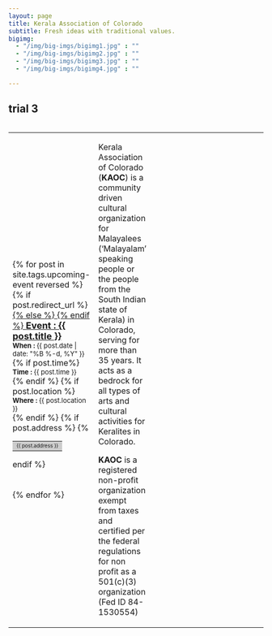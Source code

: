 ```yaml
---
layout: page
title: Kerala Association of Colorado
subtitle: Fresh ideas with traditional values.
bigimg:
  - "/img/big-imgs/bigimg1.jpg" : ""
  - "/img/big-imgs/bigimg2.jpg" : ""
  - "/img/big-imgs/bigimg3.jpg" : ""
  - "/img/big-imgs/bigimg4.jpg" : ""

---
```

<h2>trial 3</h2>
<table align="left">
	<col width="300">
	<col width="800">
	<col width="250">
	<tr><td>
<div class="row">
  <div class="col-md-8">
  	<!-- No upcoming events at present, please check back later! -->
  	<div class="posts-list">
  		{% for post in site.tags.upcoming-event reversed %}
			<article class="post-preview">
				{% if post.redirect_url %}
				<a href=" {{ post.redirect_url }}">
				{% else %}	
				<a href="{{ post.url | prepend: site.baseurl }}">
				{% endif %}
					<font size="4px">
						<strong>Event : {{ post.title }}</strong> </font><br/>				
				</a>
				<font size="2px">
					<strong>When : </strong> {{ post.date | date: "%B %-d, %Y" }} <br/>
				</font>	
				{% if post.time%}
					<font size="2px">
					<strong>Time : </strong>{{ post.time }}	<br/> 
					</font>	
				{% endif %}
				{% if post.location %}
					<font size="2px">
					<strong>Where : </strong> {{ post.location }} <br/>
					</font>	
				{% endif %} 
				{% if post.address %}					
					<table align= "left" style="border:0"><tr style="border:0;background:#cccccc"><td style="border:0">
					<font size="1px"> {{ post.address }} </font><br/>
						</td></tr></table>	
				{% endif %} 	
			</article>
				<br/><br/>
  		{% endfor %}
	</div>
  </div>
	
  <!-- <div class="col-md-2 col-md-offset-1">
  	Our online printing service partner!
  	<a href="https://smartpress.com">
  	   <img src="/img/sponsors/smartpress-logo-blue-horizontal-png.png" alt="Smartpress.com logo" height="40" width="240"/>
	</a>
  </div> -->
  
</div>

</td><td>
<font align="left">
<p>		
Kerala Association of Colorado (<strong>KAOC</strong>) is a community driven cultural organization for Malayalees (‘Malayalam’ speaking people or the people from the South Indian state of Kerala) in Colorado, serving for more than 35 years. It acts as a bedrock for all types of arts and cultural activities for Keralites in Colorado.
	</p>
	<p>
		
<strong>KAOC</strong> is a registered non-profit organization exempt from taxes and certified per the federal regulations for non profit as a 501(c)(3) organization (Fed ID 84-1530554)
	</p>
	
</font>
</td><td>
	<div id="sponsors">
	    	<marquee behaviour="scroll" direction="up" height="600" scrollamount="3" style="height:600px;width:300px;" width="800px">
	{% for image in site.static_files %}	    	
		{% if image.path contains 'sponsors/2018/' %}
			<div> <a href="{{ site.baseurl }}{{ image.path }}"> <img src="{{ site.baseurl }}{{ image.path }}" style="height:600px;width:250px" align="center"/></a> </div><br/>
	    	{% endif %}
	{% endfor %}
	     </marquee> 
			</div>
	</td></tr>
	</table>
 
